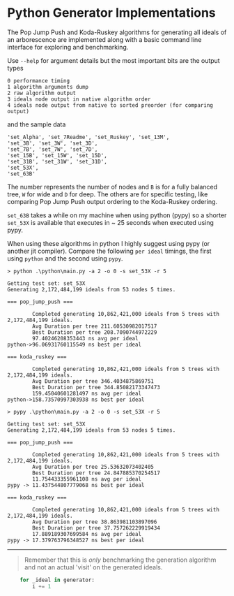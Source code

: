# Python Generator Implementations

The Pop Jump Push and Koda-Ruskey algorithms for generating all ideals of an arborescence are implemented along with a basic command line interface for exploring and benchmarking.

Use `--help` for argument details but the most important bits are
the output types

    0 performance timing
    1 algorithm arguments dump
    2 raw algorithm output
    3 ideals node output in native algorithm order
    4 ideals node output from native to sorted preorder (for comparing output)

and the sample data

    'set_Alpha', 'set_7Readme', 'set_Ruskey', 'set_13M',
    'set_3B', 'set_3W', 'set_3D',
    'set_7B', 'set_7W', 'set_7D',
    'set_15B', 'set_15W', 'set_15D',
    'set_31B', 'set_31W', 'set_31D',
    'set_53X',
    'set_63B'

The number represents the number of nodes and `B` is for a fully balanced tree, `W` for wide and `D` for deep. The others are for specific testing, like comparing Pop Jump Push output ordering to the Koda-Ruskey ordering.

`set_63B` takes a while on my machine when using python (pypy) so a shorter `set_53X` is available that executes in ~ 25 seconds when executed using pypy.

When using these algorithms in python I highly suggest using pypy (or another jit compiler). Compare the following `per ideal` timings, the first using `python` and the second using `pypy`.

`> python .\python\main.py -a 2 -o 0 -s set_53X -r 5`

```
Getting test set: set_53X
Generating 2,172,484,199 ideals from 53 nodes 5 times.

=== pop_jump_push ===

        Completed generating 10,862,421,000 ideals from 5 trees with 2,172,484,199 ideals.
        Avg Duration per tree 211.60530982017517
        Best Duration per tree 208.7090744972229
        97.40246208353443 ns avg per ideal
python->96.06931760115549 ns best per ideal

=== koda_ruskey ===

        Completed generating 10,862,421,000 ideals from 5 trees with 2,172,484,199 ideals.
        Avg Duration per tree 346.4034875869751
        Best Duration per tree 344.85082173347473
        159.45040601281497 ns avg per ideal
python->158.73570997303938 ns best per ideal
```

`> pypy .\python\main.py -a 2 -o 0 -s set_53X -r 5`

```text
Getting test set: set_53X
Generating 2,172,484,199 ideals from 53 nodes 5 times.

=== pop_jump_push ===

        Completed generating 10,862,421,000 ideals from 5 trees with 2,172,484,199 ideals.
        Avg Duration per tree 25.53632073402405
        Best Duration per tree 24.847885370254517
        11.754433355961108 ns avg per ideal
pypy -> 11.437544807779068 ns best per ideal

=== koda_ruskey ===

        Completed generating 10,862,421,000 ideals from 5 trees with 2,172,484,199 ideals.
        Avg Duration per tree 38.863981103897096
        Best Duration per tree 37.757262229919434
        17.889189307699584 ns avg per ideal
pypy -> 17.379763796348527 ns best per ideal
```

---
> Remember that this is _only_ benchmarking the generation algorithm and not an actual 'visit' on the generated ideals.

```python
    for _ideal in generator:
        i += 1
```
